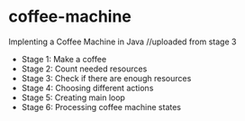 # coffee-machine
Implenting a Coffee Machine in Java
//uploaded from stage 3

- Stage 1: Make a coffee
- Stage 2: Count needed resources
- Stage 3: Check if there are enough resources
- Stage 4: Choosing different actions
- Stage 5: Creating main loop
- Stage 6: Processing coffee machine states 
